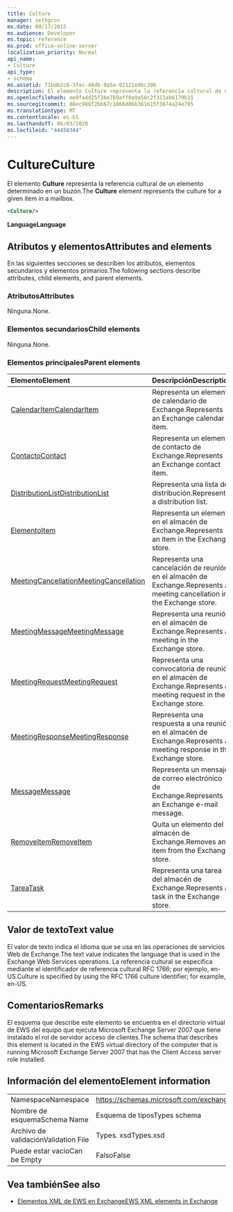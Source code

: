 ```yaml
---
title: Culture
manager: sethgros
ms.date: 09/17/2015
ms.audience: Developer
ms.topic: reference
ms.prod: office-online-server
localization_priority: Normal
api_name:
- Culture
api_type:
- schema
ms.assetid: 71bd62c6-3fec-48db-9a5e-02121e9bc20b
description: El elemento Culture representa la referencia cultural de un elemento determinado en un buzón.
ms.openlocfilehash: ee0fa4d25f3be769aff0a9a50c2f311ab6179b31
ms.sourcegitcommit: 88ec988f2bb67c1866d06b361615f3674a24e795
ms.translationtype: MT
ms.contentlocale: es-ES
ms.lasthandoff: 06/03/2020
ms.locfileid: "44458344"
---
```

# <a name="culture"></a><span data-ttu-id="f25a2-103">Culture</span><span class="sxs-lookup"><span data-stu-id="f25a2-103">Culture</span></span>

<span data-ttu-id="f25a2-104">El elemento **Culture** representa la referencia cultural de un elemento determinado en un buzón.</span><span class="sxs-lookup"><span data-stu-id="f25a2-104">The **Culture** element represents the culture for a given item in a mailbox.</span></span> 
  
```xml
<Culture/>
```

 <span data-ttu-id="f25a2-105">**Language**</span><span class="sxs-lookup"><span data-stu-id="f25a2-105">**Language**</span></span>
## <a name="attributes-and-elements"></a><span data-ttu-id="f25a2-106">Atributos y elementos</span><span class="sxs-lookup"><span data-stu-id="f25a2-106">Attributes and elements</span></span>

<span data-ttu-id="f25a2-107">En las siguientes secciones se describen los atributos, elementos secundarios y elementos primarios.</span><span class="sxs-lookup"><span data-stu-id="f25a2-107">The following sections describe attributes, child elements, and parent elements.</span></span>
  
### <a name="attributes"></a><span data-ttu-id="f25a2-108">Atributos</span><span class="sxs-lookup"><span data-stu-id="f25a2-108">Attributes</span></span>

<span data-ttu-id="f25a2-109">Ninguna.</span><span class="sxs-lookup"><span data-stu-id="f25a2-109">None.</span></span>
  
### <a name="child-elements"></a><span data-ttu-id="f25a2-110">Elementos secundarios</span><span class="sxs-lookup"><span data-stu-id="f25a2-110">Child elements</span></span>

<span data-ttu-id="f25a2-111">Ninguna.</span><span class="sxs-lookup"><span data-stu-id="f25a2-111">None.</span></span>
  
### <a name="parent-elements"></a><span data-ttu-id="f25a2-112">Elementos principales</span><span class="sxs-lookup"><span data-stu-id="f25a2-112">Parent elements</span></span>

|<span data-ttu-id="f25a2-113">**Elemento**</span><span class="sxs-lookup"><span data-stu-id="f25a2-113">**Element**</span></span>|<span data-ttu-id="f25a2-114">**Descripción**</span><span class="sxs-lookup"><span data-stu-id="f25a2-114">**Description**</span></span>|
|:-----|:-----|
|[<span data-ttu-id="f25a2-115">CalendarItem</span><span class="sxs-lookup"><span data-stu-id="f25a2-115">CalendarItem</span></span>](calendaritem.md) <br/> |<span data-ttu-id="f25a2-116">Representa un elemento de calendario de Exchange.</span><span class="sxs-lookup"><span data-stu-id="f25a2-116">Represents an Exchange calendar item.</span></span>  <br/> |
|[<span data-ttu-id="f25a2-117">Contacto</span><span class="sxs-lookup"><span data-stu-id="f25a2-117">Contact</span></span>](contact.md) <br/> |<span data-ttu-id="f25a2-118">Representa un elemento de contacto de Exchange.</span><span class="sxs-lookup"><span data-stu-id="f25a2-118">Represents an Exchange contact item.</span></span>  <br/> |
|[<span data-ttu-id="f25a2-119">DistributionList</span><span class="sxs-lookup"><span data-stu-id="f25a2-119">DistributionList</span></span>](distributionlist.md) <br/> |<span data-ttu-id="f25a2-120">Representa una lista de distribución.</span><span class="sxs-lookup"><span data-stu-id="f25a2-120">Represents a distribution list.</span></span>  <br/> |
|[<span data-ttu-id="f25a2-121">Elemento</span><span class="sxs-lookup"><span data-stu-id="f25a2-121">Item</span></span>](item.md) <br/> |<span data-ttu-id="f25a2-122">Representa un elemento en el almacén de Exchange.</span><span class="sxs-lookup"><span data-stu-id="f25a2-122">Represents an item in the Exchange store.</span></span>  <br/> |
|[<span data-ttu-id="f25a2-123">MeetingCancellation</span><span class="sxs-lookup"><span data-stu-id="f25a2-123">MeetingCancellation</span></span>](meetingcancellation.md) <br/> |<span data-ttu-id="f25a2-124">Representa una cancelación de reunión en el almacén de Exchange.</span><span class="sxs-lookup"><span data-stu-id="f25a2-124">Represents a meeting cancellation in the Exchange store.</span></span>  <br/> |
|[<span data-ttu-id="f25a2-125">MeetingMessage</span><span class="sxs-lookup"><span data-stu-id="f25a2-125">MeetingMessage</span></span>](meetingmessage.md) <br/> |<span data-ttu-id="f25a2-126">Representa una reunión en el almacén de Exchange.</span><span class="sxs-lookup"><span data-stu-id="f25a2-126">Represents a meeting in the Exchange store.</span></span>  <br/> |
|[<span data-ttu-id="f25a2-127">MeetingRequest</span><span class="sxs-lookup"><span data-stu-id="f25a2-127">MeetingRequest</span></span>](meetingrequest.md) <br/> |<span data-ttu-id="f25a2-128">Representa una convocatoria de reunión en el almacén de Exchange.</span><span class="sxs-lookup"><span data-stu-id="f25a2-128">Represents a meeting request in the Exchange store.</span></span>  <br/> |
|[<span data-ttu-id="f25a2-129">MeetingResponse</span><span class="sxs-lookup"><span data-stu-id="f25a2-129">MeetingResponse</span></span>](meetingresponse.md) <br/> |<span data-ttu-id="f25a2-130">Representa una respuesta a una reunión en el almacén de Exchange.</span><span class="sxs-lookup"><span data-stu-id="f25a2-130">Represents a meeting response in the Exchange store.</span></span>  <br/> |
|[<span data-ttu-id="f25a2-131">Message</span><span class="sxs-lookup"><span data-stu-id="f25a2-131">Message</span></span>](message-ex15websvcsotherref.md) <br/> |<span data-ttu-id="f25a2-132">Representa un mensaje de correo electrónico de Exchange.</span><span class="sxs-lookup"><span data-stu-id="f25a2-132">Represents an Exchange e-mail message.</span></span>  <br/> |
|[<span data-ttu-id="f25a2-133">RemoveItem</span><span class="sxs-lookup"><span data-stu-id="f25a2-133">RemoveItem</span></span>](removeitem.md) <br/> |<span data-ttu-id="f25a2-134">Quita un elemento del almacén de Exchange.</span><span class="sxs-lookup"><span data-stu-id="f25a2-134">Removes an item from the Exchange store.</span></span>  <br/> |
|[<span data-ttu-id="f25a2-135">Tarea</span><span class="sxs-lookup"><span data-stu-id="f25a2-135">Task</span></span>](task.md) <br/> |<span data-ttu-id="f25a2-136">Representa una tarea del almacén de Exchange.</span><span class="sxs-lookup"><span data-stu-id="f25a2-136">Represents a task in the Exchange store.</span></span>  <br/> |
   
## <a name="text-value"></a><span data-ttu-id="f25a2-137">Valor de texto</span><span class="sxs-lookup"><span data-stu-id="f25a2-137">Text value</span></span>

<span data-ttu-id="f25a2-138">El valor de texto indica el idioma que se usa en las operaciones de servicios Web de Exchange.</span><span class="sxs-lookup"><span data-stu-id="f25a2-138">The text value indicates the language that is used in the Exchange Web Services operations.</span></span> <span data-ttu-id="f25a2-139">La referencia cultural se especifica mediante el identificador de referencia cultural RFC 1766; por ejemplo, en-US.</span><span class="sxs-lookup"><span data-stu-id="f25a2-139">Culture is specified by using the RFC 1766 culture identifier; for example, en-US.</span></span>
  
## <a name="remarks"></a><span data-ttu-id="f25a2-140">Comentarios</span><span class="sxs-lookup"><span data-stu-id="f25a2-140">Remarks</span></span>

<span data-ttu-id="f25a2-141">El esquema que describe este elemento se encuentra en el directorio virtual de EWS del equipo que ejecuta Microsoft Exchange Server 2007 que tiene instalado el rol de servidor acceso de clientes.</span><span class="sxs-lookup"><span data-stu-id="f25a2-141">The schema that describes this element is located in the EWS virtual directory of the computer that is running Microsoft Exchange Server 2007 that has the Client Access server role installed.</span></span>
  
## <a name="element-information"></a><span data-ttu-id="f25a2-142">Información del elemento</span><span class="sxs-lookup"><span data-stu-id="f25a2-142">Element information</span></span>

|||
|:-----|:-----|
|<span data-ttu-id="f25a2-143">Namespace</span><span class="sxs-lookup"><span data-stu-id="f25a2-143">Namespace</span></span>  <br/> |https://schemas.microsoft.com/exchange/services/2006/types  <br/> |
|<span data-ttu-id="f25a2-144">Nombre de esquema</span><span class="sxs-lookup"><span data-stu-id="f25a2-144">Schema Name</span></span>  <br/> |<span data-ttu-id="f25a2-145">Esquema de tipos</span><span class="sxs-lookup"><span data-stu-id="f25a2-145">Types schema</span></span>  <br/> |
|<span data-ttu-id="f25a2-146">Archivo de validación</span><span class="sxs-lookup"><span data-stu-id="f25a2-146">Validation File</span></span>  <br/> |<span data-ttu-id="f25a2-147">Types. xsd</span><span class="sxs-lookup"><span data-stu-id="f25a2-147">Types.xsd</span></span>  <br/> |
|<span data-ttu-id="f25a2-148">Puede estar vacío</span><span class="sxs-lookup"><span data-stu-id="f25a2-148">Can be Empty</span></span>  <br/> |<span data-ttu-id="f25a2-149">Falso</span><span class="sxs-lookup"><span data-stu-id="f25a2-149">False</span></span>  <br/> |
   
## <a name="see-also"></a><span data-ttu-id="f25a2-150">Vea también</span><span class="sxs-lookup"><span data-stu-id="f25a2-150">See also</span></span>



- [<span data-ttu-id="f25a2-151">Elementos XML de EWS en Exchange</span><span class="sxs-lookup"><span data-stu-id="f25a2-151">EWS XML elements in Exchange</span></span>](ews-xml-elements-in-exchange.md)

